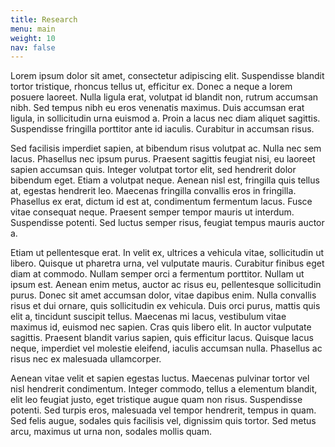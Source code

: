 ```yaml
---
title: Research
menu: main
weight: 10
nav: false
---
```


Lorem ipsum dolor sit amet, consectetur adipiscing elit. Suspendisse blandit tortor tristique, rhoncus tellus ut, efficitur ex. Donec a neque a lorem posuere laoreet. Nulla ligula erat, volutpat id blandit non, rutrum accumsan nibh. Sed tempus nibh eu eros venenatis maximus. Duis accumsan erat ligula, in sollicitudin urna euismod a. Proin a lacus nec diam aliquet sagittis. Suspendisse fringilla porttitor ante id iaculis. Curabitur in accumsan risus.

Sed facilisis imperdiet sapien, at bibendum risus volutpat ac. Nulla nec sem lacus. Phasellus nec ipsum purus. Praesent sagittis feugiat nisi, eu laoreet sapien accumsan quis. Integer volutpat tortor elit, sed hendrerit dolor bibendum eget. Etiam a volutpat neque. Aenean nisl est, fringilla quis tellus at, egestas hendrerit leo. Maecenas fringilla convallis eros in fringilla. Phasellus ex erat, dictum id est at, condimentum fermentum lacus. Fusce vitae consequat neque. Praesent semper tempor mauris ut interdum. Suspendisse potenti. Sed luctus semper risus, feugiat tempus mauris auctor a.

Etiam ut pellentesque erat. In velit ex, ultrices a vehicula vitae, sollicitudin ut libero. Quisque ut pharetra urna, vel vulputate mauris. Curabitur finibus eget diam at commodo. Nullam semper orci a fermentum porttitor. Nullam ut ipsum est. Aenean enim metus, auctor ac risus eu, pellentesque sollicitudin purus. Donec sit amet accumsan dolor, vitae dapibus enim. Nulla convallis risus et dui ornare, quis sollicitudin ex vehicula. Duis orci purus, mattis quis elit a, tincidunt suscipit tellus. Maecenas mi lacus, vestibulum vitae maximus id, euismod nec sapien. Cras quis libero elit. In auctor vulputate sagittis. Praesent blandit varius sapien, quis efficitur lacus. Quisque lacus neque, imperdiet vel molestie eleifend, iaculis accumsan nulla. Phasellus ac risus nec ex malesuada ullamcorper.

Aenean vitae velit et sapien egestas luctus. Maecenas pulvinar tortor vel nisl hendrerit condimentum. Integer commodo, tellus a elementum blandit, elit leo feugiat justo, eget tristique augue quam non risus. Suspendisse potenti. Sed turpis eros, malesuada vel tempor hendrerit, tempus in quam. Sed felis augue, sodales quis facilisis vel, dignissim quis tortor. Sed metus arcu, maximus ut urna non, sodales mollis quam.